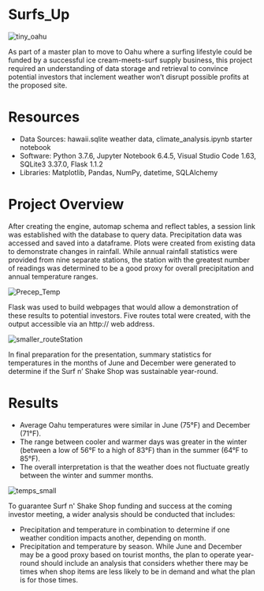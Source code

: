 # Surfs_Up
![tiny_oahu](https://user-images.githubusercontent.com/30667001/153775997-c7d36783-96d1-4e3a-9dc7-b73791c4f109.png)

As part of a master plan to move to Oahu where a surfing lifestyle could be funded by a successful ice cream-meets-surf supply business, this project required an understanding of data storage and retrieval to convince potential investors that inclement weather won’t disrupt possible profits at the proposed site.

# Resources
* Data Sources: hawaii.sqlite weather data, climate_analysis.ipynb starter notebook
* Software: Python 3.7.6, Jupyter Notebook 6.4.5, Visual Studio Code 1.63, SQLite3 3.37.0, Flask 1.1.2
* Libraries: Matplotlib, Pandas, NumPy, datetime, SQLAlchemy

# Project Overview
After creating the engine, automap schema and reflect tables, a session link was established with the database to query data. Precipitation data was accessed and saved into a dataframe. Plots were created from existing data to demonstrate changes in rainfall. While annual rainfall statistics were provided from nine separate stations, the station with the greatest number of readings was determined to be a good proxy for overall precipitation and annual temperature ranges.

![Precep_Temp](https://user-images.githubusercontent.com/30667001/153778423-a7ec6bdf-461d-4e48-9107-70594734ac0d.png)

Flask was used to build webpages that would allow a demonstration of these results to potential investors. Five routes total were created, with the output accessible via an http:// web address.

![smaller_routeStation](https://user-images.githubusercontent.com/30667001/153777305-d3902137-b38e-48be-b157-2c120df04614.png)

In final preparation for the presentation, summary statistics for temperatures in the months of June and December were generated to determine if the Surf n’ Shake Shop was sustainable year-round.

# Results
*	Average Oahu temperatures were similar in June (75°F) and December (71°F).
*	The range between cooler and warmer days was greater in the winter (between a low of 56°F to a high of 83°F) than in the summer (64°F to 85°F).
*	The overall interpretation is that the weather does not fluctuate greatly between the winter and summer months.

![temps_small](https://user-images.githubusercontent.com/30667001/155849457-e8493395-6417-4f4d-b1df-b60ecea11f1c.png)

To guarantee Surf n' Shake Shop funding and success at the coming investor meeting, a wider analysis should be conducted that includes:
* Precipitation and temperature in combination to determine if one weather condition impacts another, depending on month.
* Precipitation and temperature by season. While June and December may be a good proxy based on tourist months, the plan to operate year-round should include an analysis that considers whether there may be times when shop items are less likely to be in demand and what the plan is for those times.
